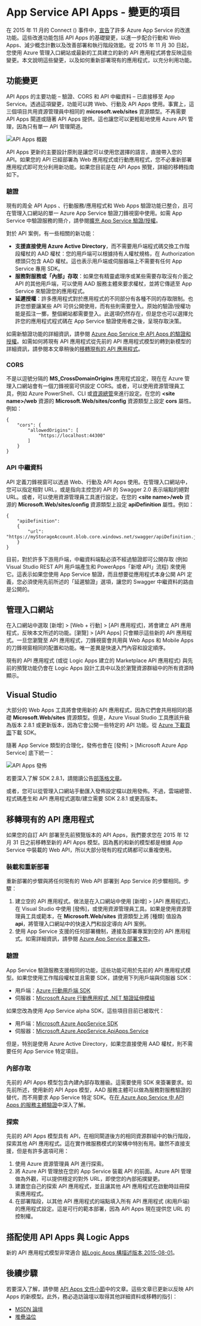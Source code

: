 <properties
	pageTitle="App Service API Apps - 變更的項目 | Microsoft Azure"
	description="了解 Azure App Service 中 API Apps 的新功能"
	services="app-service\api"
	documentationCenter=".net"
	authors="mohitsriv"
	manager="wpickett"
	editor="tdykstra"/>

<tags
	ms.service="app-service-api"
	ms.workload="na"
	ms.tgt_pltfrm="na"
	ms.devlang="na"
	ms.topic="article"
	ms.date="06/29/2016"
	ms.author="rachelap"/>

# App Service API Apps - 變更的項目

在 2015 年 11 月的 Connect () 事件中，[宣告](https://azure.microsoft.com/blog/azure-app-service-updates-november-2015/)了許多 Azure App Service 的改進功能。這些改進功能包括 API Apps 的基礎變更，以進一步配合行動和 Web Apps、減少概念計數以及改善部署和執行階段效能。從 2015 年 11 月 30 日起，您使用 Azure 管理入口網站或最新的工具建立的新的 API 應用程式將會反映這些變更。本文說明這些變更，以及如何重新部署現有的應用程式，以充分利用功能。

## 功能變更
API Apps 的主要功能 – 驗證、CORS 和 API 中繼資料 – 已直接移至 App Service。透過這項變更，功能可以跨 Web、行動及 API Apps 使用。事實上，這三個項目共用資源管理員中相同的 **microsoft.web/sites** 資源類型。不再需要 API Apps 閘道或隨著 API Apps 提供。這也讓您可以更輕鬆地使用 Azure API 管理，因為只有單一 API 管理閘道。

![API Apps 概觀](./media/app-service-api-whats-changed/api-apps-overview.png)

API Apps 更新的主要設計原則是讓您可以使用您選擇的語言，直接帶入您的 API。如果您的 API 已經部署為 Web 應用程式或行動應用程式，您不必重新部署應用程式即可充分利用新功能。如果您目前是在 API Apps 預覽，詳細的移轉指南如下。

### 驗證
現有的周全 API Apps 、行動服務/應用程式和 Web Apps 驗證功能已整合，且可在管理入口網站的單一 Azure App Service 驗證刀鋒視窗中使用。如需 App Service 中驗證服務的簡介，請參閱[擴充 App Service 驗證/授權](https://azure.microsoft.com/blog/announcing-app-service-authentication-authorization/)。

對於 API 案例，有一些相關的新功能：

- **支援直接使用 Azure Active Directory**，而不需要用戶端程式碼交換工作階段權杖的 AAD 權杖：您的用戶端可以根據持有人權杖規格，在 Authorization 標頭只包含 AAD 權杖。這也表示用戶端或伺服器端上不需要有任何 App Service 專用 SDK。
- **服務對服務或「內部」存取**：如果您有精靈處理序或某些需要存取沒有介面之 API 的其他用戶端，可以使用 AAD 服務主體來要求權杖，並將它傳遞至 App Service 來驗證您的應用程式。
- **延遲授權**：許多應用程式對於應用程式的不同部分有各種不同的存取限制。也許您想要讓某些 API 可供公開使用，而有些則需要登入。原始的驗證/授權功能是孤注一擲，整個網站都需要登入。此選項仍然存在，但是您也可以選擇允許您的應用程式程式碼在 App Service 驗證使用者之後，呈現存取決策。
 
如需新驗證功能的詳細資訊，請參閱 [Azure App Service 中 API Apps 的驗證和授權](app-service-api-authentication.md)。如需如何將現有 API 應用程式從先前的 API 應用程式模型的轉到新模型的詳細資訊，請參閱本文章稍後的[移轉現有的 API 應用程式](#migrating-existing-api-apps)。
 
### CORS
不是以逗號分隔的 **MS\_CrossDomainOrigins** 應用程式設定，現在在 Azure 管理入口網站會有一個刀鋒視窗可供設定 CORS。或者，可以使用資源管理員工具，例如 Azure PowerShell、CLI 或[資源總管](https://resources.azure.com/)來進行設定。在您的 **&lt;site name&gt;/web** 資源的 **Microsoft.Web/sites/config** 資源類型上設定 **cors** 屬性。例如：

    {
        "cors": {
            "allowedOrigins": [
                "https://localhost:44300"
            ]
        }
    } 

### API 中繼資料
API 定義刀鋒視窗可以透過 Web、行動及 API Apps 使用。在管理入口網站中，您可以指定相對 URL，或是指向主控您的 API 的 Swagger 2.0 表示端點的絕對 URL。或者，可以使用資源管理員工具進行設定。在您的 **&lt;site name&gt;/web** 資源的 **Microsoft.Web/sites/config** 資源類型上設定 **apiDefinition** 屬性。例如：

    {
        "apiDefinition":
        {
            "url": "https://myStorageAccount.blob.core.windows.net/swagger/apiDefinition.json"
        }
    }

目前，對於許多下游用戶端，中繼資料端點必須不經過驗證即可公開存取 (例如 Visual Studio REST API 用戶端產生和 PowerApps「新增 API」流程) 來使用它。這表示如果您使用 App Service 驗證，而且想要從應用程式本身公開 API 定義，您必須使用先前所述的「延遲驗證」選項，讓您的 Swagger 中繼資料的路由是公開的。

## 管理入口網站
在入口網站中選取 [新增] > [Web + 行動] > [API 應用程式]，將會建立 API 應用程式，反映本文所述的功能。[瀏覽] > [API Apps] 只會顯示這些新的 API 應用程式。一旦您瀏覽至 API 應用程式，刀鋒視窗會共用與 Web Apps 和 Mobile Apps 的刀鋒視窗相同的配置和功能。唯一差異是快速入門內容和設定順序。

現有的 API 應用程式 (或從 Logic Apps 建立的 Marketplace API 應用程式) 與先前的預覽功能仍會在 Logic Apps 設計工具中以及於瀏覽資源群組中的所有資源時顯示。

## Visual Studio

大部分的 Web Apps 工具將會使用新的 API 應用程式，因為它們會共用相同的基礎 **Microsoft.Web/sites** 資源類型。但是，Azure Visual Studio 工具應該升級為版本 2.8.1 或更新版本，因為它會公開一些特定的 API 功能。從 [Azure 下載頁面](https://azure.microsoft.com/downloads/)下載 SDK。

隨著 App Service 類型的合理化，發佈也會在 [發佈] > [Microsoft Azure App Service] 底下統一：

![API Apps 發佈](./media/app-service-api-whats-changed/api-apps-publish.png)

若要深入了解 SDK 2.8.1，請閱讀公告[部落格文章](https://azure.microsoft.com/blog/announcing-azure-sdk-2-8-1-for-net/)。

或者，您可以從管理入口網站手動匯入發佈設定檔以啟用發佈。不過，雲端總管、程式碼產生和 API 應用程式選取/建立需要 SDK 2.8.1 或更高版本。

## 移轉現有的 API 應用程式
如果您的自訂 API 部署至先前預覽版本的 API Apps，我們要求您在 2015 年 12 月 31 日之前移轉至新的 API Apps 模型。因為舊的和新的模型都是根據 App Service 中裝載的 Web API，所以大部分現有的程式碼都可以重複使用。

### 裝載和重新部署
重新部署的步驟與將任何現有的 Web API 部署到 App Service 的步驟相同。步驟：

1. 建立空的 API 應用程式。做法是在入口網站中使用 [新增] > [API 應用程式]，在 Visual Studio 中使用 [發佈]，或使用資源管理員工具。如果是使用資源管理員工具或範本，在 **Microsoft.Web/sites** 資源類型上將 [種類] 值設為 **api**，將管理入口網站中的快速入門和設定導向 API 案例。
2. 使用 App Service 支援的任何部署機制，連接及部署專案到空的 API 應用程式。如需詳細資訊，請參閱 [Azure App Service 部署文件](../app-service-web/web-sites-deploy.md)。
  
### 驗證
App Service 驗證服務支援相同的功能，這些功能可用於先前的 API 應用程式模型。如果您使用工作階段權杖並且需要 SDK，請使用下列用戶端與伺服器 SDK：

- 用戶端：[Azure 行動用戶端 SDK](http://www.nuget.org/packages/Microsoft.Azure.Mobile.Client/)
- 伺服器：[Microsoft Azure 行動應用程式 .NET 驗證延伸模組](http://www.nuget.org/packages/Microsoft.Azure.Mobile.Server.Authentication/)

如果您改為使用 App Service alpha SDK，這些項目目前已被取代：

- 用戶端：[Microsoft Azure AppService SDK](http://www.nuget.org/packages/Microsoft.Azure.AppService)
- 伺服器：[Microsoft.Azure.AppService.ApiApps.Service](http://www.nuget.org/packages/Microsoft.Azure.AppService.ApiApps.Service)

但是，特別是使用 Azure Active Directory，如果您直接使用 AAD 權杖，則不需要任何 App Service 特定項目。

### 內部存取
先前的 API Apps 模型包含內建內部存取層級。這需要使用 SDK 來簽署要求。如先前所述，使用新的 API Apps 模型，AAD 服務主體可以做為服務對服務驗證的替代，而不用要求 App Service 特定 SDK。在[在 Azure App Service 中 API Apps 的服務主體驗證](app-service-api-dotnet-service-principal-auth.md)中深入了解。

### 探索
先前的 API Apps 模型具有 API，在相同閘道後方的相同資源群組中的執行階段，探索其他 API 應用程式。這在實作微服務模式的架構中特別有用。雖然不直接支援，但是有許多選項可用：

1. 使用 Azure 資源管理員 API 進行探索。
2. 將 Azure API 管理放在您的 App Service 裝載 API 的前面。Azure API 管理做為外觀，可以提供穩定的對外 URL，即使您的內部拓撲變更。
3. 建置您自己的探索 API 應用程式，並且讓其他 API 應用程式在啟動時註冊探索應用程式。
4. 在部署階段，以其他 API 應用程式的端點填入所有 API 應用程式 (和用戶端) 的應用程式設定。這是可行的範本部署，因為 API Apps 現在提供您 URL 的控制權。

## 搭配使用 API Apps 與 Logic Apps

新的 API 應用程式模型非常適合 [結Logic Apps 構描述版本 2015-08-01](../app-service-logic/app-service-logic-schema-2015-08-01.md)。

## 後續步驟

若要深入了解，請參閱 [API Apps 文件小節](https://azure.microsoft.com/documentation/services/app-service/api/)中的文章。這些文章已更新以反映 API Apps 的新模型。此外，務必造訪論壇以取得其他詳細資料或移轉的指引：

- [MSDN 論壇](https://social.msdn.microsoft.com/Forums/zh-TW/home?forum=AzureAPIApps)
- [堆疊溢位](http://stackoverflow.com/questions/tagged/azure-api-apps)

<!---HONumber=AcomDC_0713_2016-->